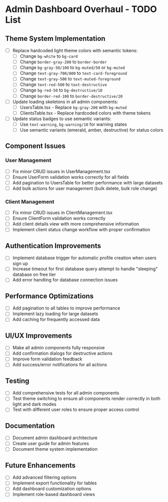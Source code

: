 # Admin Dashboard Overhaul - TODO List

## Theme System Implementation

- [ ] Replace hardcoded light theme colors with semantic tokens:
  - [ ] Change `bg-white` to `bg-card`
  - [ ] Change `border-gray-200` to `border-border`
  - [ ] Change `bg-gray-50/100` to `bg-muted/50` or `bg-muted`
  - [ ] Change `text-gray-700/800` to `text-card-foreground`
  - [ ] Change `text-gray-500` to `text-muted-foreground`
  - [ ] Change `text-red-500` to `text-destructive`
  - [ ] Change `bg-red-50` to `bg-destructive/10`
  - [ ] Change `border-red-100` to `border-destructive/20`

- [ ] Update loading skeletons in all admin components:
  - [ ] UsersTable.tsx - Replace `bg-gray-200` with `bg-muted`
  - [ ] ClientsTable.tsx - Replace hardcoded colors with theme tokens

- [ ] Update status badges to use semantic variants:
  - [ ] Use `text-warning`, `bg-warning/10` for warning states
  - [ ] Use semantic variants (emerald, amber, destructive) for status colors

## Component Issues

### User Management
- [ ] Fix minor CRUD issues in UserManagement.tsx
- [ ] Ensure UserForm validation works correctly for all fields
- [ ] Add pagination to UsersTable for better performance with large datasets
- [ ] Add bulk actions for user management (bulk delete, bulk role change)

### Client Management
- [ ] Fix minor CRUD issues in ClientManagement.tsx
- [ ] Ensure ClientForm validation works correctly
- [ ] Add client details view with more comprehensive information
- [ ] Implement client status change workflow with proper confirmation

## Authentication Improvements
- [ ] Implement database trigger for automatic profile creation when users sign up
- [ ] Increase timeout for first database query attempt to handle "sleeping" database on free tier
- [ ] Add error handling for database connection issues

## Performance Optimizations
- [ ] Add pagination to all tables to improve performance
- [ ] Implement lazy loading for large datasets
- [ ] Add caching for frequently accessed data

## UI/UX Improvements
- [ ] Make all admin components fully responsive
- [ ] Add confirmation dialogs for destructive actions
- [ ] Improve form validation feedback
- [ ] Add success/error notifications for all actions

## Testing
- [ ] Add comprehensive tests for all admin components
- [ ] Test theme switching to ensure all components render correctly in both light and dark modes
- [ ] Test with different user roles to ensure proper access control

## Documentation
- [ ] Document admin dashboard architecture
- [ ] Create user guide for admin features
- [ ] Document theme system implementation

## Future Enhancements
- [ ] Add advanced filtering options
- [ ] Implement export functionality for tables
- [ ] Add dashboard customization options
- [ ] Implement role-based dashboard views
